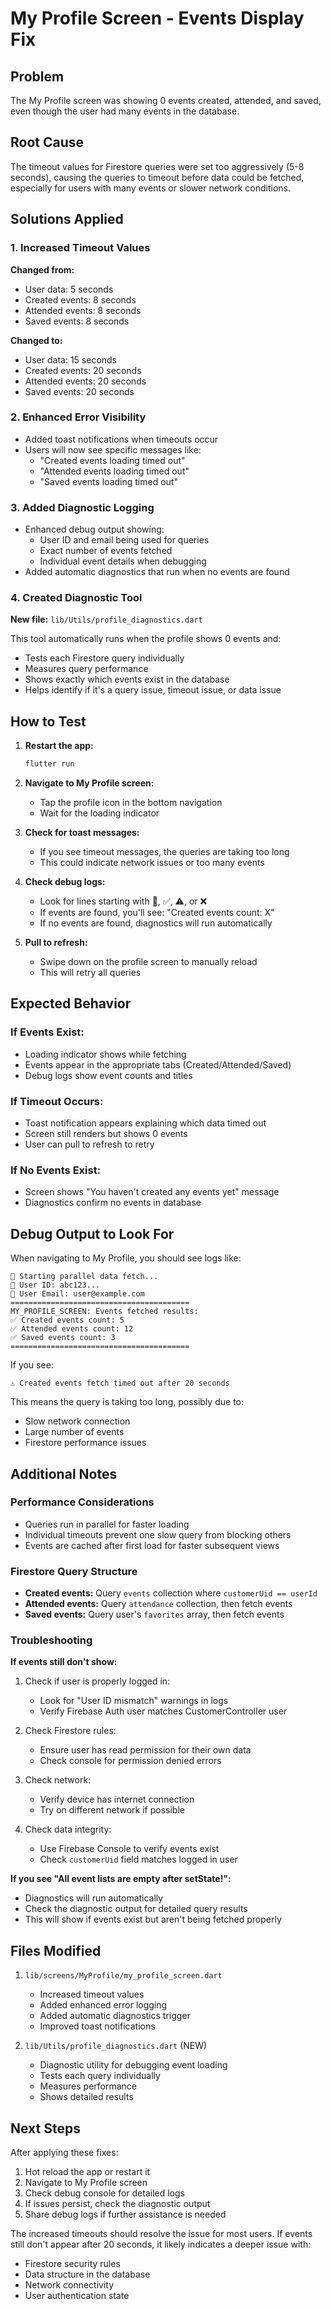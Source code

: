 # My Profile Screen - Events Display Fix

## Problem
The My Profile screen was showing 0 events created, attended, and saved, even though the user had many events in the database.

## Root Cause
The timeout values for Firestore queries were set too aggressively (5-8 seconds), causing the queries to timeout before data could be fetched, especially for users with many events or slower network conditions.

## Solutions Applied

### 1. Increased Timeout Values
**Changed from:**
- User data: 5 seconds
- Created events: 8 seconds  
- Attended events: 8 seconds
- Saved events: 8 seconds

**Changed to:**
- User data: 15 seconds
- Created events: 20 seconds
- Attended events: 20 seconds
- Saved events: 20 seconds

### 2. Enhanced Error Visibility
- Added toast notifications when timeouts occur
- Users will now see specific messages like:
  - "Created events loading timed out"
  - "Attended events loading timed out"
  - "Saved events loading timed out"

### 3. Added Diagnostic Logging
- Enhanced debug output showing:
  - User ID and email being used for queries
  - Exact number of events fetched
  - Individual event details when debugging
- Added automatic diagnostics that run when no events are found

### 4. Created Diagnostic Tool
**New file:** `lib/Utils/profile_diagnostics.dart`

This tool automatically runs when the profile shows 0 events and:
- Tests each Firestore query individually
- Measures query performance
- Shows exactly which events exist in the database
- Helps identify if it's a query issue, timeout issue, or data issue

## How to Test

1. **Restart the app:**
   ```bash
   flutter run
   ```

2. **Navigate to My Profile screen:**
   - Tap the profile icon in the bottom navigation
   - Wait for the loading indicator

3. **Check for toast messages:**
   - If you see timeout messages, the queries are taking too long
   - This could indicate network issues or too many events

4. **Check debug logs:**
   - Look for lines starting with 🔵, ✅, ⚠️, or ❌
   - If events are found, you'll see: "Created events count: X"
   - If no events are found, diagnostics will run automatically

5. **Pull to refresh:**
   - Swipe down on the profile screen to manually reload
   - This will retry all queries

## Expected Behavior

### If Events Exist:
- Loading indicator shows while fetching
- Events appear in the appropriate tabs (Created/Attended/Saved)
- Debug logs show event counts and titles

### If Timeout Occurs:
- Toast notification appears explaining which data timed out
- Screen still renders but shows 0 events
- User can pull to refresh to retry

### If No Events Exist:
- Screen shows "You haven't created any events yet" message
- Diagnostics confirm no events in database

## Debug Output to Look For

When navigating to My Profile, you should see logs like:

```
🔵 Starting parallel data fetch...
🔵 User ID: abc123...
🔵 User Email: user@example.com
========================================
MY_PROFILE_SCREEN: Events fetched results:
✅ Created events count: 5
✅ Attended events count: 12
✅ Saved events count: 3
========================================
```

If you see:
```
⚠️ Created events fetch timed out after 20 seconds
```

This means the query is taking too long, possibly due to:
- Slow network connection
- Large number of events
- Firestore performance issues

## Additional Notes

### Performance Considerations
- Queries run in parallel for faster loading
- Individual timeouts prevent one slow query from blocking others
- Events are cached after first load for faster subsequent views

### Firestore Query Structure
- **Created events:** Query `events` collection where `customerUid == userId`
- **Attended events:** Query `attendance` collection, then fetch events
- **Saved events:** Query user's `favorites` array, then fetch events

### Troubleshooting

**If events still don't show:**

1. Check if user is properly logged in:
   - Look for "User ID mismatch" warnings in logs
   - Verify Firebase Auth user matches CustomerController user

2. Check Firestore rules:
   - Ensure user has read permission for their own data
   - Check console for permission denied errors

3. Check network:
   - Verify device has internet connection
   - Try on different network if possible

4. Check data integrity:
   - Use Firebase Console to verify events exist
   - Check `customerUid` field matches logged in user

**If you see "All event lists are empty after setState!":**
- Diagnostics will run automatically
- Check the diagnostic output for detailed query results
- This will show if events exist but aren't being fetched properly

## Files Modified

1. `lib/screens/MyProfile/my_profile_screen.dart`
   - Increased timeout values
   - Added enhanced error logging
   - Added automatic diagnostics trigger
   - Improved toast notifications

2. `lib/Utils/profile_diagnostics.dart` (NEW)
   - Diagnostic utility for debugging event loading
   - Tests each query individually
   - Measures performance
   - Shows detailed results

## Next Steps

After applying these fixes:

1. Hot reload the app or restart it
2. Navigate to My Profile screen  
3. Check debug console for detailed logs
4. If issues persist, check the diagnostic output
5. Share debug logs if further assistance is needed

The increased timeouts should resolve the issue for most users. If events still don't appear after 20 seconds, it likely indicates a deeper issue with:
- Firestore security rules
- Data structure in the database
- Network connectivity
- User authentication state

